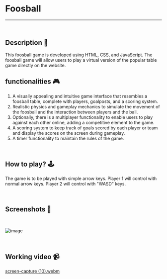 # **Foosball** 

---

<br>

## **Description 📃**
<!-- add your game description here  -->
This foosball game is developed using HTML, CSS, and JavaScript. The foosball game will allow users to play a virtual version of the popular table game directly on the website.

## **functionalities 🎮**
<!-- add functionalities over here -->
1. A visually appealing and intuitive game interface that resembles a foosball table, complete with players, goalposts, and a scoring system.
2. Realistic physics and gameplay mechanics to simulate the movement of the foosball and the interaction between players and the ball.
3. Optionally, there is a multiplayer functionality to enable users to play against each other online, adding a competitive element to the game.
4. A scoring system to keep track of goals scored by each player or team and display the scores on the screen during gameplay.
5. A timer functionality to maintain the rules of the game.
<br>

## **How to play? 🕹️**
<!-- add the steps how to play games -->
The game is to be played with simple arrow keys.
Player 1 will control with normal arrow keys.
Player 2 will control with "WASD" keys.

<br>

## **Screenshots 📸**

<br>
<!-- add your screenshots like this -->
<!-- ![image](url) -->

![image](https://github.com/abhinav-m22/GameZone/assets/113239388/1c55fcf0-8ec7-465a-9be9-21abfb4ed4b9)


<br>

## **Working video 📹**
<!-- add your working video over here -->

[screen-capture (10).webm](https://github.com/abhinav-m22/GameZone/assets/113239388/89d502ac-9d88-4132-8ef7-710aa49834ce)

